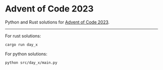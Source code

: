 Advent of Code 2023
===================

Python and Rust solutions for [Advent of Code 2023](https://adventofcode.com/2023).

---

For rust solutions:

```bash
cargo run day_x
```

For python solutions:

```bash
python src/day_x/main.py  
```
